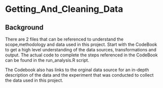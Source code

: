 # Getting_And_Cleaning_Data

## Background

There are 2 files that can be referenced to understand the scope,methodology and data used in this project. Start with the CodeBook to get a high level understanding of the data sources, transformations and output. The actual code to complete the steps referenced in the CodeBook can be found in the run_analysis.R script.

The Codebook also has links to the orginal data source for an in-depth description of the data and the experiment that was conducted to collect the data used in this project.